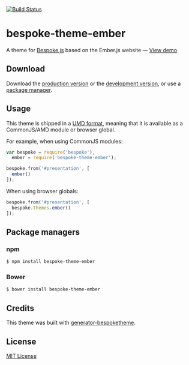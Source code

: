 [![Build Status](https://secure.travis-ci.org/green-arrow/bespoke-theme-ember.png?branch=master)](https://travis-ci.org/green-arrow/bespoke-theme-ember)

# bespoke-theme-ember

A theme for [Bespoke.js](http://markdalgleish.com/projects/bespoke.js) based on the Ember.js website &mdash; [View demo](http://green-arrow.github.io/bespoke-theme-ember)

## Download

Download the [production version][min] or the [development version][max], or use a [package manager](#package-managers).

[min]: https://raw.github.com/green-arrow/bespoke-theme-ember/master/dist/bespoke-theme-ember.min.js
[max]: https://raw.github.com/green-arrow/bespoke-theme-ember/master/dist/bespoke-theme-ember.js

## Usage

This theme is shipped in a [UMD format](https://github.com/umdjs/umd), meaning that it is available as a CommonJS/AMD module or browser global.

For example, when using CommonJS modules:

```js
var bespoke = require('bespoke'),
  ember = require('bespoke-theme-ember');

bespoke.from('#presentation', [
  ember()
]);
```

When using browser globals:

```js
bespoke.from('#presentation', [
  bespoke.themes.ember()
]);
```

## Package managers

### npm

```bash
$ npm install bespoke-theme-ember
```

### Bower

```bash
$ bower install bespoke-theme-ember
```

## Credits

This theme was built with [generator-bespoketheme](https://github.com/markdalgleish/generator-bespoketheme).

## License

[MIT License](http://en.wikipedia.org/wiki/MIT_License)
